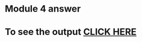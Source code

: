 # Module 4 answer
# To see the output [CLICK HERE](https://suganthtt.github.io/coursera-test/mod4_solution/index.html)
